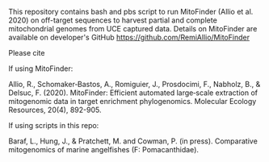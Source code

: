 This repository contains bash and pbs script to run MitoFinder (Allio et al. 2020) on off-target sequences to harvest partial and complete mitochondrial genomes from UCE captured data.
Details on MitoFinder are available on developer's GitHub https://github.com/RemiAllio/MitoFinder

Please cite

If using MitoFinder:

Allio, R., Schomaker‐Bastos, A., Romiguier, J., Prosdocimi, F., Nabholz, B., & Delsuc, F. (2020). MitoFinder: Efficient automated large‐scale extraction of mitogenomic data in target enrichment phylogenomics. Molecular Ecology Resources, 20(4), 892-905.

If using scripts in this repo:

Baraf, L., Hung, J., & Pratchett, M. and Cowman, P. (in press). Comparative mitogenomics of marine angelfishes (F: Pomacanthidae).
